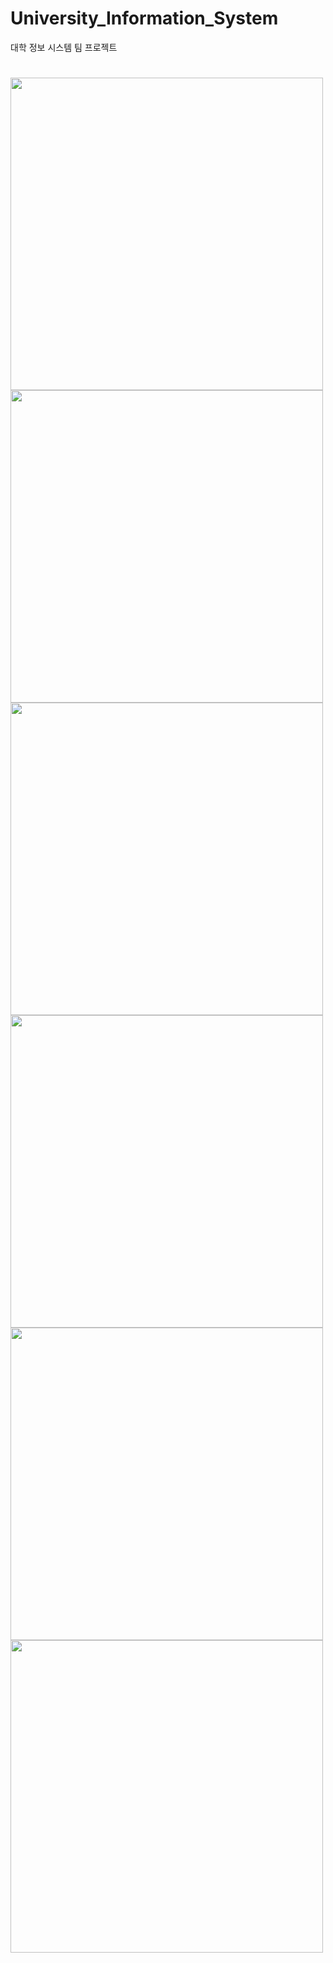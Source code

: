 # University_Information_System
대학 정보 시스템 팀 프로젝트

#
<div>
<img width="500" src = "https://user-images.githubusercontent.com/67724306/104548410-1bf26e80-5674-11eb-93ea-255c4db9ef7d.png">
<img width="500" src = "https://user-images.githubusercontent.com/67724306/104548410-1bf26e80-5674-11eb-93ea-255c4db9ef7d.png">
<img width="500" src = "https://user-images.githubusercontent.com/67724306/104548416-1d239b80-5674-11eb-9b08-03c2ba77d917.png">
<img width="500" src = "https://user-images.githubusercontent.com/67724306/104548418-1dbc3200-5674-11eb-8002-cf9231635492.png">
<img width="500" src = "https://user-images.githubusercontent.com/67724306/104548420-1eed5f00-5674-11eb-92b4-bed44860a4c2.png">
<img width="500" src = "https://user-images.githubusercontent.com/67724306/104548422-1f85f580-5674-11eb-993d-3ba48b19af75.png">

</div>
